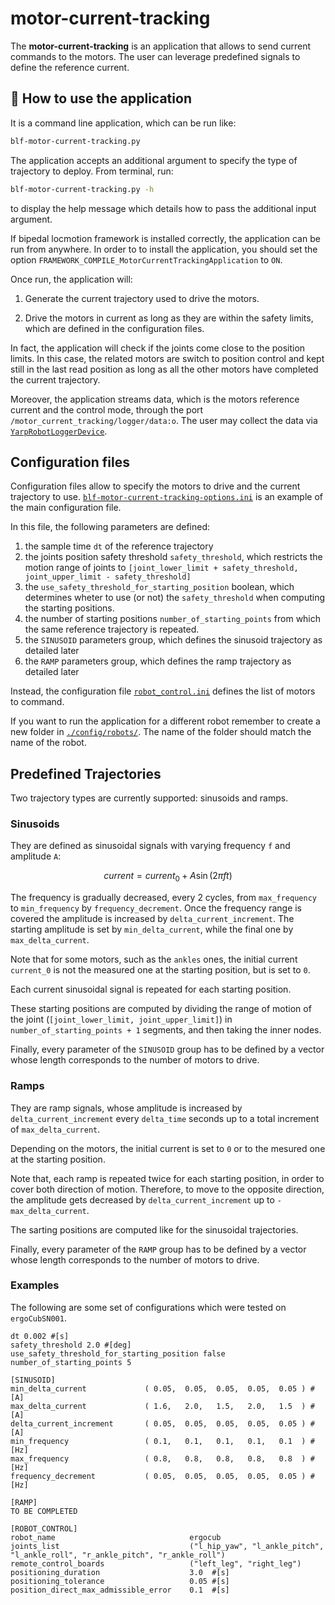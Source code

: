 # motor-current-tracking
The **motor-current-tracking** is an application that allows to send current commands
to the motors. The user can leverage predefined signals to define the reference current.

## 🏃 How to use the application
It is a command line application, which can be run like:

```sh 
blf-motor-current-tracking.py
```

The application accepts an additional argument to specify the type of trajectory to deploy.
From terminal, run:

```sh 
blf-motor-current-tracking.py -h
```

to display the help message which details how to pass the additional input argument.

If bipedal locmotion framework is installed correctly, the application can be run from anywhere. In order to 
to install the application, you should set the option `FRAMEWORK_COMPILE_MotorCurrentTrackingApplication` to `ON`.

Once run, the application will:

1. Generate the current trajectory used to drive the motors.

2. Drive the motors in current as long as they are within the safety limits, which are defined in the configuration files.

In fact, the application will check if the joints come close to the position limits. In this case, the related motors are switch to position control
and kept still in the last read position as long as all the other motors have completed the current trajectory. 

Moreover, the application streams data, which is the motors reference current and the control mode, through the port
`/motor_current_tracking/logger/data:o`. The user may collect the data via [`YarpRobotLoggerDevice`](../../devices/YarpRobotLoggerDevice).

## Configuration files
Configuration files allow to specify the motors to drive and the current trajectory to use. 
[`blf-motor-current-tracking-options.ini`](./config/robots/ergoCubSN001/blf-motor-current-tracking-options.ini) is an example of the main configuration file.

In this file, the following parameters are defined:

1. the sample time `dt` of the reference trajectory
2. the joints position safety threshold `safety_threshold`, which restricts the motion range of joints to `[joint_lower_limit + safety_threshold, joint_upper_limit - safety_threshold]`
3. the `use_safety_threshold_for_starting_position` boolean, which determines wheter to use (or not) the `safety_threshold` when computing the starting positions.
4. the number of starting positions `number_of_starting_points` from which the same reference trajectory is repeated.
5. the `SINUSOID` parameters group, which defines the sinusoid trajectory as detailed later
6. the `RAMP` parameters group, which defines the ramp trajectory as detailed later

Instead, the configuration file [`robot_control.ini`](./config/robots/ergoCubSN001/blf_motor_current_tracking/robot_control.ini) defines the list of motors to command.

If you want to run the application for a different robot remember to create a new folder in
[`./config/robots/`](./config/robots). The name of the folder should match the name of the robot.

## Predefined Trajectories
Two trajectory types are currently supported: sinusoids and ramps.

### Sinusoids

They are defined as sinusoidal signals with varying frequency `f` and amplitude `A`:

```math

current = current_0 + A \sin (2 \pi f t)

```

The frequency is gradually decreased, every 2 cycles, from `max_frequency` to `min_frequency` by `frequency_decrement`.
Once the frequency range is covered the amplitude is increased by `delta_current_increment`. 
The starting amplitude is set by `min_delta_current`, while the final one by `max_delta_current`.

Note that for some motors, such as the `ankles` ones, the initial current `current_0` is not the measured one 
at the starting position, but is set to `0`.

Each current sinusoidal signal is repeated for each starting position. 

These starting positions are computed by dividing the range of motion of the joint 
(`[joint_lower_limit, joint_upper_limit]`) in `number_of_starting_points + 1` segments, and
then taking the inner nodes.

Finally, every parameter of the `SINUSOID` group has to be defined by a vector whose length corresponds to the number
of motors to drive.


### Ramps

They are ramp signals, whose amplitude is increased by `delta_current_increment` every `delta_time` seconds 
up to a total increment of `max_delta_current`.

Depending on the motors, the initial current is set to `0` or to the mesured one at the starting position.

Note that, each ramp is repeated twice for each starting position, in order to cover both direction of motion. 
Therefore, to move to the opposite direction, the amplitude gets decreased by `delta_current_increment` up to `-max_delta_current`. 

The sarting positions are computed like for the sinusoidal trajectories.

Finally, every parameter of the `RAMP` group has to be defined by a vector whose length corresponds to the number
of motors to drive.

### Examples

The following are some set of configurations which were tested on `ergoCubSN001`.

```
dt 0.002 #[s]
safety_threshold 2.0 #[deg]
use_safety_threshold_for_starting_position false
number_of_starting_points 5

[SINUSOID]
min_delta_current             ( 0.05,  0.05,  0.05,  0.05,  0.05 ) #[A]
max_delta_current             ( 1.6,   2.0,   1.5,   2.0,   1.5  ) #[A]
delta_current_increment       ( 0.05,  0.05,  0.05,  0.05,  0.05 ) #[A]
min_frequency                 ( 0.1,   0.1,   0.1,   0.1,   0.1  ) #[Hz]
max_frequency                 ( 0.8,   0.8,   0.8,   0.8,   0.8  ) #[Hz]
frequency_decrement           ( 0.05,  0.05,  0.05,  0.05,  0.05 ) #[Hz]

[RAMP]
TO BE COMPLETED

[ROBOT_CONTROL]
robot_name                              ergocub
joints_list                             ("l_hip_yaw", "l_ankle_pitch", "l_ankle_roll", "r_ankle_pitch", "r_ankle_roll")
remote_control_boards                   ("left_leg", "right_leg")
positioning_duration                    3.0  #[s]
positioning_tolerance                   0.05 #[s]
position_direct_max_admissible_error    0.1  #[s]
```
